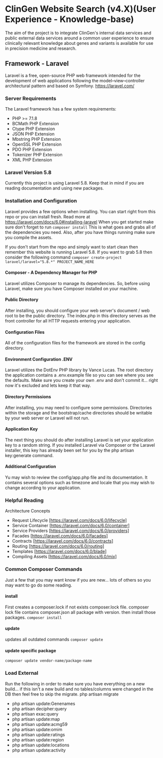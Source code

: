 # ClinGen Website Search (v4.X)(User Experience - Knowledge-base)
The aim of the project is to integrate ClinGen's internal data services and public external data services around a common user experience to ensure clinically relevant knowledge about genes and variants is available for use in precision medicine and research.


## Framework - Laravel
Laravel is a free, open-source PHP web framework intended for the development of web applications following the model–view–controller architectural pattern and based on Symfony.  https://laravel.com/

### Server Requirements
The Laravel framework has a few system requirements:

- PHP >= 7.1.8
- BCMath PHP Extension
- Ctype PHP Extension
- JSON PHP Extension
- Mbstring PHP Extension
- OpenSSL PHP Extension
- PDO PHP Extension
- Tokenizer PHP Extension
- XML PHP Extension

### Laravel Version 5.8
Currently this project is using Laravel 5.8.  Keep that in mind if you are reading documentation and using new packages.

### Installation and Configuration
Laravel provides a few options when installing.  You can start right from this repo or you can install fresh. Read more at https://laravel.com/docs/6.0#installing-laravel  When you get started make sure don't forget to run ```composer install``` This is what goes and grabs all of the dependencies you need.  Also, after you have things running make sure you compile the assets.

If you don't start from the repo and simply want to start clean then remember this website is running Laravel 5.8.  If you want to grab 5.8 then consider the following command ```composer create-project laravel/laravel="5.8.*" PROJECT_NAME_HERE```

#### Composer - A Dependency Manager for PHP
Laravel utilizes Composer to manage its dependencies. So, before using Laravel, make sure you have Composer installed on your machine.

#### Public Directory
After installing, you should configure your web server's document / web root to be the public directory. The index.php in this directory serves as the front controller for all HTTP requests entering your application.

#### Configuration Files
All of the configuration files for the framework are stored in the config directory.

#### Environment Configuration .ENV
Laravel utilizes the DotEnv PHP library by Vance Lucas. The root directory the application contains a .env.example file so you can see where you see the defaults.  Make sure you create your own .env and don't commit it... right now it's excluded and lets keep it that way.

#### Directory Permissions
After installing, you may need to configure some permissions. Directories within the storage and the bootstrap/cache directories should be writable by your web server or Laravel will not run.

#### Application Key
The next thing you should do after installing Laravel is set your application key to a random string. If you installed Laravel via Composer or the Laravel installer, this key has already been set for you by the php artisan key:generate command.

#### Additional Configuration
Yu may wish to review the config/app.php file and its documentation. It contains several options such as timezone and locale that you may wish to change according to your application.

### Helpful Reading
Architecture Concepts
- Request Lifecycle [https://laravel.com/docs/6.0/lifecycle]
- Service Container [https://laravel.com/docs/6.0/container]
- Service Providers [https://laravel.com/docs/6.0/providers]
- Facades [https://laravel.com/docs/6.0/facades]
- Contracts [https://laravel.com/docs/6.0/contracts]
- Routing [https://laravel.com/docs/6.0/routing]
- Templates [https://laravel.com/docs/6.0/blade]
- Compiling Assets [https://laravel.com/docs/6.0/mix]

### Common Composer Commands
Just a few that you may want know if you are new... lots of others so you may want to go do some reading.

#### install
First creates a composer.lock if not exists composer.lock file. composer lock file contains composer.json all package with version. then install those packages.
```composer install```

#### update
updates all outdated commands
```composer update```

#### update specific package
```composer update vendor-name/package-name```

### Load External
Run the following in order to make sure you have everything on a new build... if this isn't a new build and no tables/columns were changed in the DB then feel free to skip the migrate.
  php artisan migrate
- php artisan update:Genenames
- php artisan decipher:query
- php artisan exac:query
- php artisan update:map
- php artisan update:acmg59
- php artisan update:omim
- php artisan update:ratings
- php artisan update:region
- php artisan update:locations
- php artisan update:activity
